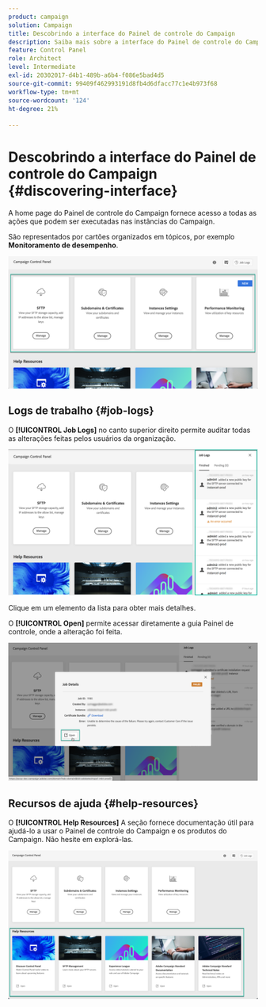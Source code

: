 ```yaml
---
product: campaign
solution: Campaign
title: Descobrindo a interface do Painel de controle do Campaign
description: Saiba mais sobre a interface do Painel de controle do Campaign
feature: Control Panel
role: Architect
level: Intermediate
exl-id: 20302017-d4b1-489b-a6b4-f086e5bad4d5
source-git-commit: 99409f462993191d8fb4d6dfacc77c1e4b973f68
workflow-type: tm+mt
source-wordcount: '124'
ht-degree: 21%

---
```


# Descobrindo a interface do Painel de controle do Campaign {#discovering-interface}

A home page do Painel de controle do Campaign fornece acesso a todas as ações que podem ser executadas nas instâncias do Campaign.

São representados por cartões organizados em tópicos, por exemplo **Monitoramento de desempenho**.

<!--With upcoming Campaign releases, more topics and cards will be made available.-->

![](assets/control_panel_interface.png)

## Logs de trabalho {#job-logs}

O **[!UICONTROL Job Logs]** no canto superior direito permite auditar todas as alterações feitas pelos usuários da organização.

![](assets/control_panel_interface2.png)

Clique em um elemento da lista para obter mais detalhes.

O **[!UICONTROL Open]** permite acessar diretamente a guia Painel de controle, onde a alteração foi feita.

![](assets/control_panel_logdetails.png)

## Recursos de ajuda {#help-resources}

O **[!UICONTROL Help Resources]** A seção fornece documentação útil para ajudá-lo a usar o Painel de controle do Campaign e os produtos do Campaign. Não hesite em explorá-las.

![](assets/helpresources.png)
